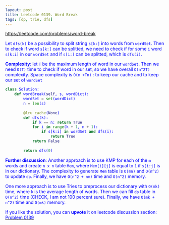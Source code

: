 ```yaml
---
layout: post
title: Leetcode 0139. Word Break
tags: [dp, trie, dfs]
---
```


<a href="https://leetcode.com/problems/word-break"> <font color = blue>https://leetcode.com/problems/word-break

Let `dfs(k)` be a possibility to split string `s[k:]` into words from `wordSet`. Then to check if word `s[k:]` can be splitted, we need to check if for some `i` word `s[k:i]` in our `wordSet` and if `s[i:]` can be splitted, which is `dfs(i)`.

**Complexity**: let `T` be the maximum length of word in our `wordSet`. Then we need `O(T)` time to check if word in our set, so we have overall `O(n^2T)` complexity. Space complexity is `O(n +Tn)` : to keep our cache and to keep our set of `wordSet`

```python
class Solution:
    def wordBreak(self, s, wordDict):
        wordSet = set(wordDict)
        n = len(s)
   
        @lru_cache(None)
        def dfs(k):
            if k == n: return True
            for i in range(k + 1, n + 1):
                if s[k:i] in wordSet and dfs(i):
                    return True        
            return False
        
        return dfs(0)
```

**Further discussion**: Another approach is to use KMP for each of the `m` words and create `n x n` table `Mem`, where `Mem[i][j]` is equal to `1` if `s[i:j]` is in our dictionary. The complexity to generate `Mem` table is `O(mn)` and `O(n^2)` to update `dp`. Finally, we have `O(n^2 + nm)` time and `O(n^2)` memory.

One more approach is to use Tries to preprocess our dictionary with `O(mk)` time, where `k` is the average length of words. Then we can fill `dp` table in `O(n^2)` time (CHECK, I am not 100 percent sure). Finally, we have `O(mk + n^2)` time and `O(mk)` memory.

If you like the solution, you can **upvote** it on leetcode discussion section:<a href="https://leetcode.com/problems/word-break/discuss/870102/pyhon-dfs-using-lru_cache-explained"> <font color = blue>Problem 0139
